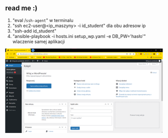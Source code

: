 ## read me :)

1. "eval /`ssh-agent`" w terminalu
2. "ssh ec2-user@<ip_maszyny> -i id_student" dla obu adresow ip
3. "ssh-add id_student"
4. "ansible-playbook -i hosts.ini setup_wp.yaml -e DB_PW='hasło'" wlaczenie samej aplikacji

![screenshot z wordpressa](screenik.png "wordpress działa!")
